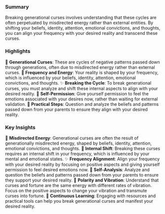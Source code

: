 ### Summary

Breaking generational curses involves understanding that these cycles are often perpetuated by misdirected energy rather than external entities. By shifting your beliefs, identity, attention, emotional convictions, and thoughts, you can align your frequency with your desired reality and transcend these curses.

### Highlights
🌟 **Generational Curses**: These are cycles of negative patterns passed down through generations, often due to misdirected energy rather than external curses.
🧠 **Frequency and Energy**: Your reality is shaped by your frequency, which is influenced by your beliefs, identity, attention, emotional convictions, and thoughts.
✨ **Breaking the Cycle**: To break generational curses, you must analyze and shift these internal aspects to align with your desired reality.
🔑 **Self-Permission**: Give yourself permission to feel the emotions associated with your desires now, rather than waiting for external validation.
🎯 **Practical Steps**: Question and analyze the beliefs and patterns passed down from your parents to ensure they align with your desired reality.

### Key Insights
🌌 **Misdirected Energy**: Generational curses are often the result of generationally misdirected energy, shaped by beliefs, identity, attention, emotional convictions, and thoughts.
🧠 **Internal Shift**: Breaking these curses requires an internal shift in your frequency, which is influenced by your mental and emotional states.
✨ **Frequency Alignment**: Align your frequency with your desired reality by focusing on positive aspects and giving yourself permission to feel desired emotions now.
🔑 **Self-Analysis**: Analyze and question the beliefs and patterns passed down from your parents to ensure they support your desired reality.
🎯 **Polarity and Vibration**: Understand that curses and fortune are the same energy with different rates of vibration. Focus on the positive aspects to change your vibration and transmute curses into fortune.
📝 **Continuous Learning**: Engaging with resources and practical tools can help you break generational curses and manifest your desired reality.